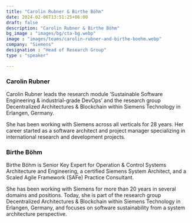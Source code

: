 ```yaml
---
title: "Carolin Rubner & Birthe Böhm"
date: 2024-02-06T13:51:25+06:00
draft: false
description: "Carolin Rubner & Birthe Böhm"
bg_image : "images/bg/cta-bg.webp"
image : "images/teams/carolin-rubner-and-birthe-boehm.webp"
company: "Siemens"
designation : "Head of Research Group"
type : "speaker"

---
```


### Carolin Rubner
Carolin Rubner leads the research module ‘Sustainable Software Engineering & industrial-grade DevOps’ and the research group Decentralized Architectures & Blockchain within Siemens Technology in Erlangen, Germany. 

She has been working with Siemens across all verticals for 28 years. Her career started as a software architect and project manager specializing in international research and development projects. 

### Birthe Böhm
Birthe Böhm is Senior Key Expert for Operation & Control Systems Architecture and Engineering, a certified Siemens System Architect, and a Scaled Agile Framework (SAFe) Practice Consultant. 

She has been working with Siemens for more than 20 years in several domains and positions. Today, she is part of the research group Decentralized Architectures & Blockchain within Siemens Technology in Erlangen, Germany, and focuses on software sustainability from a system architecture perspective.
